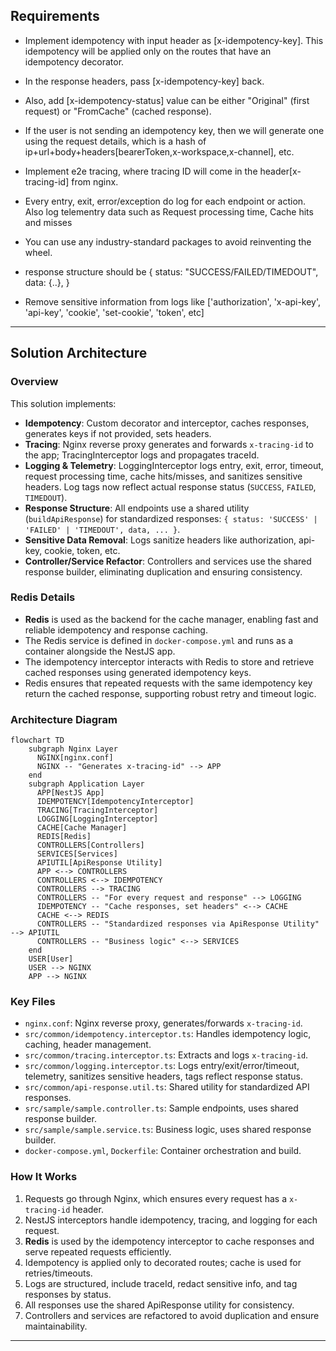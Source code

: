 ## Requirements

- Implement idempotency with input header as [x-idempotency-key]. This idempotency will be applied only on the routes that have an idempotency decorator.
- In the response headers, pass [x-idempotency-key] back.
- Also, add [x-idempotency-status] value can be either "Original" (first request) or "FromCache" (cached response).
- If the user is not sending an idempotency key, then we will generate one using the request details, which is a hash of ip+url+body+headers[bearerToken,x-workspace,x-channel], etc.

- Implement e2e tracing, where tracing ID will come in the header[x-tracing-id] from nginx.

- Every entry, exit, error/exception do log for each endpoint or action. Also log telementry data such as Request processing time, Cache hits and misses

- You can use any industry-standard packages to avoid reinventing the wheel.

- response structure should be
{
  status: "SUCCESS/FAILED/TIMEDOUT",
  data: {..},
}

- Remove sensitive information from logs like ['authorization',
      'x-api-key',
      'api-key',
      'cookie',
      'set-cookie',
      'token', etc]

---

## Solution Architecture

### Overview
This solution implements:
- **Idempotency**: Custom decorator and interceptor, caches responses, generates keys if not provided, sets headers.
- **Tracing**: Nginx reverse proxy generates and forwards `x-tracing-id` to the app; TracingInterceptor logs and propagates traceId.
- **Logging & Telemetry**: LoggingInterceptor logs entry, exit, error, timeout, request processing time, cache hits/misses, and sanitizes sensitive headers. Log tags now reflect actual response status (`SUCCESS`, `FAILED`, `TIMEDOUT`).
- **Response Structure**: All endpoints use a shared utility (`buildApiResponse`) for standardized responses: `{ status: 'SUCCESS' | 'FAILED' | 'TIMEDOUT', data, ... }`.
- **Sensitive Data Removal**: Logs sanitize headers like authorization, api-key, cookie, token, etc.
- **Controller/Service Refactor**: Controllers and services use the shared response builder, eliminating duplication and ensuring consistency.

### Redis Details
- **Redis** is used as the backend for the cache manager, enabling fast and reliable idempotency and response caching.
- The Redis service is defined in `docker-compose.yml` and runs as a container alongside the NestJS app.
- The idempotency interceptor interacts with Redis to store and retrieve cached responses using generated idempotency keys.
- Redis ensures that repeated requests with the same idempotency key return the cached response, supporting robust retry and timeout logic.

### Architecture Diagram
```mermaid
flowchart TD
    subgraph Nginx Layer
      NGINX[nginx.conf]
      NGINX -- "Generates x-tracing-id" --> APP
    end
    subgraph Application Layer
      APP[NestJS App]
      IDEMPOTENCY[IdempotencyInterceptor]
      TRACING[TracingInterceptor]
      LOGGING[LoggingInterceptor]
      CACHE[Cache Manager]
      REDIS[Redis]
      CONTROLLERS[Controllers]
      SERVICES[Services]
      APIUTIL[ApiResponse Utility]
      APP <--> CONTROLLERS
      CONTROLLERS <--> IDEMPOTENCY
      CONTROLLERS --> TRACING
      CONTROLLERS -- "For every request and response" --> LOGGING
      IDEMPOTENCY -- "Cache responses, set headers" <--> CACHE
      CACHE <--> REDIS
      CONTROLLERS -- "Standardized responses via ApiResponse Utility" --> APIUTIL
      CONTROLLERS -- "Business logic" <--> SERVICES
    end
    USER[User]
    USER --> NGINX
    APP --> NGINX
```

### Key Files
- `nginx.conf`: Nginx reverse proxy, generates/forwards `x-tracing-id`.
- `src/common/idempotency.interceptor.ts`: Handles idempotency logic, caching, header management.
- `src/common/tracing.interceptor.ts`: Extracts and logs `x-tracing-id`.
- `src/common/logging.interceptor.ts`: Logs entry/exit/error/timeout, telemetry, sanitizes sensitive headers, tags reflect response status.
- `src/common/api-response.util.ts`: Shared utility for standardized API responses.
- `src/sample/sample.controller.ts`: Sample endpoints, uses shared response builder.
- `src/sample/sample.service.ts`: Business logic, uses shared response builder.
- `docker-compose.yml`, `Dockerfile`: Container orchestration and build.

### How It Works
1. Requests go through Nginx, which ensures every request has a `x-tracing-id` header.
2. NestJS interceptors handle idempotency, tracing, and logging for each request.
3. **Redis** is used by the idempotency interceptor to cache responses and serve repeated requests efficiently.
4. Idempotency is applied only to decorated routes; cache is used for retries/timeouts.
5. Logs are structured, include traceId, redact sensitive info, and tag responses by status.
6. All responses use the shared ApiResponse utility for consistency.
7. Controllers and services are refactored to avoid duplication and ensure maintainability.

---


